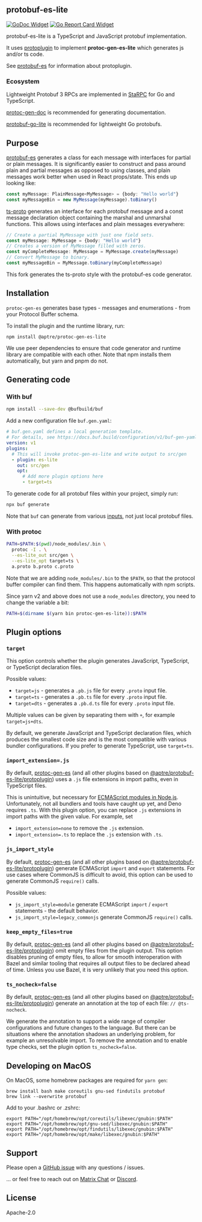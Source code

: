 ## protobuf-es-lite

[![GoDoc Widget]][GoDoc] [![Go Report Card Widget]][Go Report Card]

[GoDoc]: https://godoc.org/github.com/aperturerobotics/protobuf-es-lite
[GoDoc Widget]: https://godoc.org/github.com/aperturerobotics/protobuf-es-lite?status.svg
[Go Report Card Widget]: https://goreportcard.com/badge/github.com/aperturerobotics/protobuf-es-lite
[Go Report Card]: https://goreportcard.com/report/github.com/aperturerobotics/protobuf-es-lite

protobuf-es-lite is a TypeScript and JavaScript protobuf implementation.

It uses [protoplugin] to implement **protoc-gen-es-lite** which generates js and/or ts code.

[protoplugin]: ./src/protoplugin

See [protobuf-es] for information about protoplugin.

[protobuf-es]: https://github.com/bufbuild/protobuf-es

### Ecosystem

Lightweight Protobuf 3 RPCs are implemented in [StaRPC] for Go and TypeScript.

[StaRPC]: https://github.com/aperturerobotics/starpc

[protoc-gen-doc] is recommended for generating documentation.

[protoc-gen-doc]: https://github.com/pseudomuto/protoc-gen-doc

[protobuf-go-lite] is recommended for lightweight Go protobufs.

[protobuf-go-lite]: https://github.com/aperturerobotics/protobuf-go-lite

## Purpose

[protobuf-es] generates a class for each message with interfaces for partial or
plain messages. It is significantly easier to construct and pass around plain
and partial messages as opposed to using classes, and plain messages work better
when used in React props/state. This ends up looking like:

[protobuf-es]: https://github.com/bufbuild/protobuf-es

```typescript
const myMessage: PlainMessage<MyMessage> = {body: "Hello world"}
const myMessageBin = new MyMessage(myMessage).toBinary()
```

[ts-proto] generates an interface for each protobuf message and a const message
declaration object containing the marshal and unmarshal functions. This allows
using interfaces and plain messages everywhere:

[ts-proto]: https://github.com/stephenh/ts-proto

```typescript
// Create a partial MyMessage with just one field sets.
const myMessage: MyMessage = {body: "Hello world"}
// Creates a version of MyMessage filled with zeros.
const myCompleteMessage: MyMessage = MyMessage.create(myMessage)
// Convert MyMessage to binary.
const myMessageBin = MyMessage.toBinary(myCompleteMessage)
```

This fork generates the ts-proto style with the protobuf-es code generator.

## Installation

`protoc-gen-es` generates base types - messages and enumerations - from your
Protocol Buffer schema.

To install the plugin and the runtime library, run:

```shell
npm install @aptre/protoc-gen-es-lite
```

We use peer dependencies to ensure that code generator and runtime library are
compatible with each other. Note that npm installs them automatically, but yarn
and pnpm do not.

## Generating code

### With buf

```bash
npm install --save-dev @bufbuild/buf
```

Add a new configuration file `buf.gen.yaml`:

```yaml
# buf.gen.yaml defines a local generation template.
# For details, see https://docs.buf.build/configuration/v1/buf-gen-yaml
version: v1
plugins:
  # This will invoke protoc-gen-es-lite and write output to src/gen
  - plugin: es-lite
    out: src/gen
    opt:
      # Add more plugin options here
      - target=ts
```

To generate code for all protobuf files within your project, simply run:

```bash
npx buf generate
```

Note that `buf` can generate from various [inputs](https://docs.buf.build/reference/inputs),
not just local protobuf files.

### With protoc

```bash
PATH=$PATH:$(pwd)/node_modules/.bin \
  protoc -I . \
  --es-lite_out src/gen \
  --es-lite_opt target=ts \
  a.proto b.proto c.proto
```

Note that we are adding `node_modules/.bin` to the `$PATH`, so that the protocol
buffer compiler can find them. This happens automatically with npm scripts.

Since yarn v2 and above does not use a `node_modules` directory, you need to 
change the variable a bit:

```bash
PATH=$(dirname $(yarn bin protoc-gen-es-lite)):$PATH
```

## Plugin options

### `target`

This option controls whether the plugin generates JavaScript, TypeScript,
or TypeScript declaration files.

Possible values:
- `target=js` - generates a `.pb.js` file for every `.proto` input file.
- `target=ts` - generates a `.pb.ts` file for every `.proto` input file.
- `target=dts` - generates a `.pb.d.ts` file for every `.proto` input file.

Multiple values can be given by separating them with `+`, for example
`target=js+dts`.

By default, we generate JavaScript and TypeScript declaration files, which
produces the smallest code size and is the most compatible with various 
bundler configurations. If you prefer to generate TypeScript, use `target=ts`.

### `import_extension=.js`

By default, [protoc-gen-es](https://www.npmjs.com/package/@bufbuild/protoc-gen-es)
(and all other plugins based on [@aptre/protobuf-es-lite/protoplugin](https://www.npmjs.com/package/@aptre/protobuf-es-lite/protoplugin))
uses a `.js` file extensions in import paths, even in TypeScript files.

This is unintuitive, but necessary for [ECMAScript modules in Node.js](https://www.typescriptlang.org/docs/handbook/esm-node.html).
Unfortunately, not all bundlers and tools have caught up yet, and Deno
requires `.ts`. With this plugin option, you can replace `.js` extensions
in import paths with the given value. For example, set

- `import_extension=none` to remove the `.js` extension.
- `import_extension=.ts` to replace the `.js` extension with `.ts`.

### `js_import_style`

By default, [protoc-gen-es](https://www.npmjs.com/package/@bufbuild/protoc-gen-es)
(and all other plugins based on [@aptre/protobuf-es-lite/protoplugin](https://www.npmjs.com/package/@aptre/protobuf-es-lite/protoplugin))
generate ECMAScript `import` and `export` statements. For use cases where 
CommonJS is difficult to avoid, this option can be used to generate CommonJS 
`require()` calls.

Possible values:
- `js_import_style=module` generate ECMAScript `import` / `export` statements - 
  the default behavior.
- `js_import_style=legacy_commonjs` generate CommonJS `require()` calls.

### `keep_empty_files=true`

By default, [protoc-gen-es](https://www.npmjs.com/package/@bufbuild/protoc-gen-es)
(and all other plugins based on [@aptre/protobuf-es-lite/protoplugin](https://www.npmjs.com/package/@aptre/protobuf-es-lite/protoplugin))
omit empty files from the plugin output. This option disables pruning of
empty files, to allow for smooth interoperation with Bazel and similar
tooling that requires all output files to be declared ahead of time.
Unless you use Bazel, it is very unlikely that you need this option.

### `ts_nocheck=false`

By default, [protoc-gen-es](https://www.npmjs.com/package/@bufbuild/protoc-gen-es)
(and all other plugins based on [@aptre/protobuf-es-lite/protoplugin](https://www.npmjs.com/package/@aptre/protobuf-es-lite/protoplugin))
generate an annotation at the top of each file: `// @ts-nocheck`.

We generate the annotation to support a wide range of compiler configurations and
future changes to the language. But there can be situations where the annotation
shadows an underlying problem, for example an unresolvable import. To remove 
the annotation and to enable type checks, set the plugin option `ts_nocheck=false`.

## Developing on MacOS

On MacOS, some homebrew packages are required for `yarn gen`:

```
brew install bash make coreutils gnu-sed findutils protobuf
brew link --overwrite protobuf
```

Add to your .bashrc or .zshrc:

```
export PATH="/opt/homebrew/opt/coreutils/libexec/gnubin:$PATH"
export PATH="/opt/homebrew/opt/gnu-sed/libexec/gnubin:$PATH"
export PATH="/opt/homebrew/opt/findutils/libexec/gnubin:$PATH"
export PATH="/opt/homebrew/opt/make/libexec/gnubin:$PATH"
```

## Support

Please open a [GitHub issue] with any questions / issues.

[GitHub issue]: https://github.com/aperturerobotics/protobuf-project/issues/new

... or feel free to reach out on [Matrix Chat] or [Discord].

[Discord]: https://discord.gg/KJutMESRsT
[Matrix Chat]: https://matrix.to/#/#aperturerobotics:matrix.org

## License

Apache-2.0

